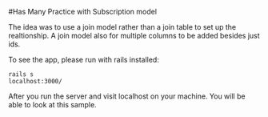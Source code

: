 #Has Many Practice with Subscription model

The idea was to use a join model rather than a join table to set up the realtionship. A join model also for multiple columns to be added besides just ids. 

To see the app, please run with rails installed:

    rails s
    localhost:3000/
  
After you run the server and visit localhost on your machine. You will be able to look at this sample.

